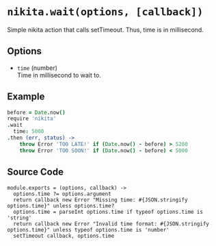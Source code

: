 
# `nikita.wait(options, [callback])`

Simple nikita action that calls setTimeout. Thus, time is in millisecond.

## Options

* `time` (number)    
  Time in millisecond to wait to.   

## Example

```coffee
before = Date.now()
require 'nikita'
.wait
  time: 5000
.then (err, status) ->
    throw Error 'TOO LATE!' if (Date.now() - before) > 5200
    throw Error 'TOO SOON!' if (Date.now() - before) < 5000
```

## Source Code

    module.exports = (options, callback) ->
      options.time ?= options.argument
      return callback new Error "Missing time: #{JSON.stringify options.time}" unless options.time?
      options.time = parseInt options.time if typeof options.time is 'string'
      return callback new Error "Invalid time format: #{JSON.stringify options.time}" unless typeof options.time is 'number'
      setTimeout callback, options.time
